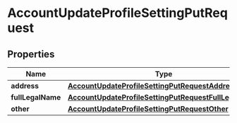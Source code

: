 

# AccountUpdateProfileSettingPutRequest


## Properties

| Name | Type | Description | Notes |
|------------ | ------------- | ------------- | -------------|
|**address** | [**AccountUpdateProfileSettingPutRequestAddress**](AccountUpdateProfileSettingPutRequestAddress.md) |  |  |
|**fullLegalName** | [**AccountUpdateProfileSettingPutRequestFullLegalName**](AccountUpdateProfileSettingPutRequestFullLegalName.md) |  |  |
|**other** | [**AccountUpdateProfileSettingPutRequestOther**](AccountUpdateProfileSettingPutRequestOther.md) |  |  |



